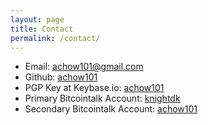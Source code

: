 ```yaml
---
layout: page
title: Contact
permalink: /contact/
---
```


- Email: [achow101@gmail.com](mailto:achow101@gmail.com)
- Github: [achow101](https://github.com/achow101)
- PGP Key at Keybase.io: [achow101](https://keybase.io/achow101)
- Primary Bitcointalk Account: [knightdk](https://bitcointalk.org/index.php?action=profile;u=290195)
- Secondary Bitcointalk Account: [achow101](https://bitcointalk.org/index.php?action=profile;u=466100)
